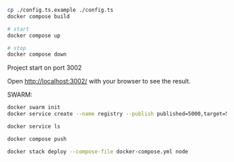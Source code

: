 ```bash
cp ./config.ts.example ./config.ts
docker compose build

# start
docker compose up

# stop
docker compose down
```

Project start on port 3002

Open [http://localhost:3002/](http://localhost:3002/) with your browser to see the result.


SWARM:
```bash
docker swarm init
docker service create --name registry --publish published=5000,target=5000 registry:2

docker service ls

docker compose push 

docker stack deploy --compose-file docker-compose.yml node
```